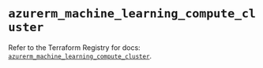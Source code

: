 # `azurerm_machine_learning_compute_cluster`

Refer to the Terraform Registry for docs: [`azurerm_machine_learning_compute_cluster`](https://registry.terraform.io/providers/hashicorp/azurerm/3.115.0/docs/resources/machine_learning_compute_cluster).
